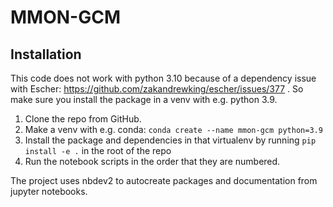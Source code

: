 MMON-GCM
================

<!-- WARNING: THIS FILE WAS AUTOGENERATED! DO NOT EDIT! -->

## Installation

This code does not work with python 3.10 because of a dependency issue
with Escher: https://github.com/zakandrewking/escher/issues/377 . So
make sure you install the package in a venv with e.g. python 3.9.

1.  Clone the repo from GitHub.
2.  Make a venv with e.g. conda:
    `conda create --name mmon-gcm python=3.9`
3.  Install the package and dependencies in that virtualenv by running
    `pip install -e .` in the root of the repo
4.  Run the notebook scripts in the order that they are numbered.

The project uses nbdev2 to autocreate packages and documentation from
jupyter notebooks.

